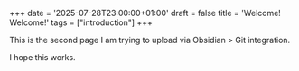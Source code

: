 +++
date = '2025-07-28T23:00:00+01:00'
draft = false
title = 'Welcome! Welcome!'
tags = ["introduction"]
+++

This is the second page I am trying to upload via Obsidian > Git integration.

I hope this works.